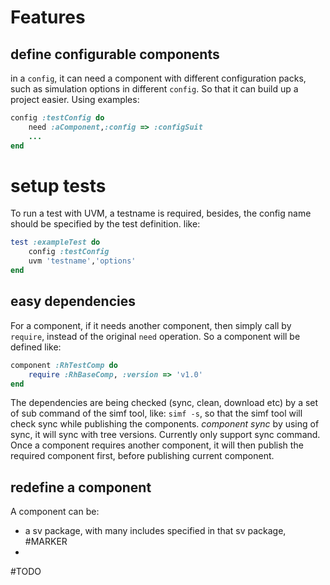 # Features

## define configurable components
in a `config`, it can need a component with different configuration packs, such as simulation options in different `config`. So that it can build up a project easier.
Using examples:
```ruby
config :testConfig do
	need :aComponent,:config => :configSuit
	...
end
```

# setup tests
To run a test with UVM, a testname is required, besides, the config name should be specified by the test definition.
like:
```ruby
test :exampleTest do
	config :testConfig
	uvm 'testname','options'
end
```

## easy dependencies
For a component, if it needs another component, then simply call by `require`, instead of the original `need` operation. So a component will be defined like:
```ruby
component :RhTestComp do
	require :RhBaseComp, :version => 'v1.0'
end
```
The dependencies are being checked (sync, clean, download etc) by a set of sub command of the  simf tool, like: `simf -s`, so that the simf tool will check sync while publishing the components.
*component sync*
by using of sync, it will sync with tree versions. Currently only support sync command.
Once a component requires another component, it will then publish the required component first, before publishing current component.

## redefine a component
A component can be:
- a sv package, with many includes specified in that sv package, #MARKER
- 


#TODO 
